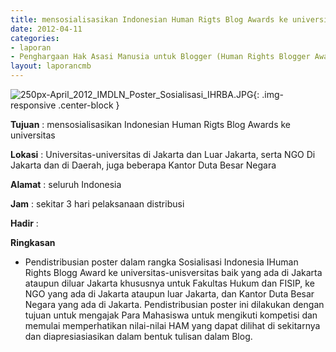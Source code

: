 ```yaml
---
title: mensosialisasikan Indonesian Human Rigts Blog Awards ke universitas
date: 2012-04-11
categories:
- laporan
- Penghargaan Hak Asasi Manusia untuk Blogger (Human Rights Blogger Award)
layout: laporancmb
---
```



![250px-April_2012_IMDLN_Poster_Sosialisasi_IHRBA.JPG](/uploads/250px-April_2012_IMDLN_Poster_Sosialisasi_IHRBA.JPG){: .img-responsive .center-block }


**Tujuan** : mensosialisasikan Indonesian Human Rigts Blog Awards ke universitas

**Lokasi** : Universitas-universitas di Jakarta dan Luar Jakarta, serta NGO Di Jakarta dan di Daerah, juga beberapa Kantor Duta Besar Negara 

**Alamat** : seluruh Indonesia 

**Jam** : sekitar 3 hari pelaksanaan distribusi 

**Hadir** :


**Ringkasan**  
* Pendistribusian poster dalam rangka Sosialisasi Indonesia IHuman Rights Blogg Award ke universitas-unisversitas baik yang ada di Jakarta ataupun diluar Jakarta khususnya untuk Fakultas Hukum dan FISIP, ke NGO yang ada di Jakarta ataupun luar Jakarta, dan Kantor Duta Besar Negara yang ada di Jakarta. Pendistribusian poster ini dilakukan dengan tujuan untuk mengajak Para Mahasiswa untuk mengikuti kompetisi dan memulai memperhatikan nilai-nilai HAM yang dapat dilihat di sekitarnya dan diapresiasiasikan dalam bentuk tulisan dalam Blog.

